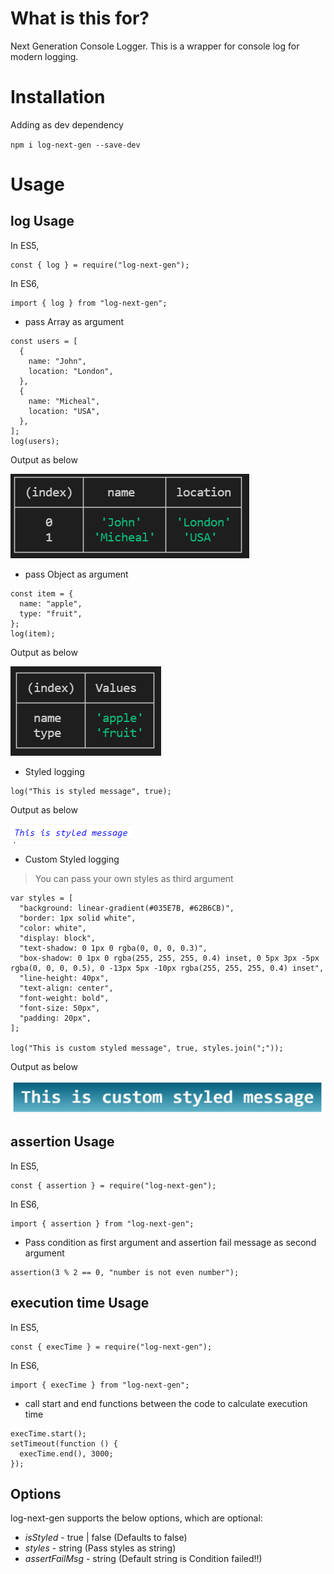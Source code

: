 # What is this for?

Next Generation Console Logger. This is a wrapper for console log for modern logging.

# Installation

Adding as dev dependency

`npm i log-next-gen --save-dev`

# Usage

## log Usage

In ES5,

```
const { log } = require("log-next-gen");
```

In ES6,

```
import { log } from "log-next-gen";
```

- pass Array as argument

```
const users = [
  {
    name: "John",
    location: "London",
  },
  {
    name: "Micheal",
    location: "USA",
  },
];
log(users);
```
Output as below

![alt text](https://github.com/kashyapkaki/log-next-gen/blob/master/output/ArrayOutput.PNG?raw=true)

- pass Object as argument

```
const item = {
  name: "apple",
  type: "fruit",
};
log(item);
```
Output as below

![alt text](https://github.com/kashyapkaki/log-next-gen/blob/master/output/ObjectCapture.PNG?raw=true)

- Styled logging

```
log("This is styled message", true);
```
Output as below

![alt text](https://github.com/kashyapkaki/log-next-gen/blob/master/output/StyledMsg.PNG?raw=true)

- Custom Styled logging

> You can pass your own styles as third argument

```
var styles = [
  "background: linear-gradient(#035E7B, #62B6CB)",
  "border: 1px solid white",
  "color: white",
  "display: block",
  "text-shadow: 0 1px 0 rgba(0, 0, 0, 0.3)",
  "box-shadow: 0 1px 0 rgba(255, 255, 255, 0.4) inset, 0 5px 3px -5px rgba(0, 0, 0, 0.5), 0 -13px 5px -10px rgba(255, 255, 255, 0.4) inset",
  "line-height: 40px",
  "text-align: center",
  "font-weight: bold",
  "font-size: 50px",
  "padding: 20px",
];

log("This is custom styled message", true, styles.join(";"));
```
Output as below

![alt text](https://github.com/kashyapkaki/log-next-gen/blob/master/output/customStyleMsg.PNG?raw=true)

## assertion Usage

In ES5,

```
const { assertion } = require("log-next-gen");
```

In ES6,

```
import { assertion } from "log-next-gen";
```

- Pass condition as first argument and assertion fail message as second argument

```
assertion(3 % 2 == 0, "number is not even number");
```

## execution time Usage

In ES5,

```
const { execTime } = require("log-next-gen");
```

In ES6,

```
import { execTime } from "log-next-gen";
```

- call start and end functions between the code to calculate execution time

```
execTime.start();
setTimeout(function () {
  execTime.end(), 3000;
});
```

## Options

log-next-gen supports the below options, which are optional:

- _isStyled_ - true | false (Defaults to false)
- _styles_ - string (Pass styles as string)
- _assertFailMsg_ - string (Default string is Condition failed!!)
